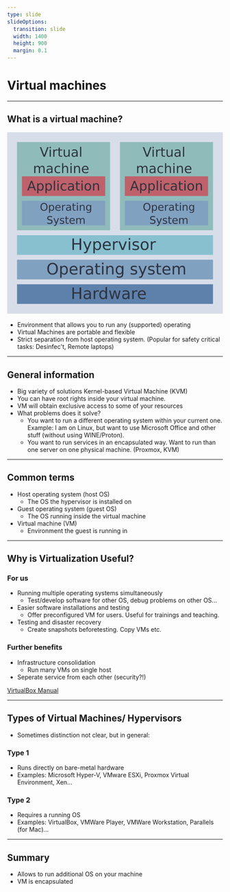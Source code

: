 ```yaml
---
type: slide
slideOptions:
  transition: slide
  width: 1400
  height: 900
  margin: 0.1
---
```


<style>
  .reveal strong {
  font-weight: bold;
    color: orange;
  }
  .reveal p {
    text-align: left;
  }
  .reveal section h1 {
    color: orange;
  }
  .reveal section h2 {
    color: orange;
  }
</style>

# Virtual machines

---

## What is a virtual machine?

![A sketch of virtual machines](figs/virtualmachine-sketch.png)

- Environment that allows you to run any (supported) operating
- Virtual Machines are portable and flexible
- Strict separation from host operating system. (Popular for safety critical tasks: Desinfec't, Remote laptops)

---

## General information

- Big variety of solutions Kernel-based Virtual Machine (KVM)
- You can have root rights inside your virtual machine.
- VM will obtain exclusive access to some of your resources
- What problems does it solve?
    - You want to run a different operating system within your current one. Example: I am on Linux, but want to use Microsoft Office and other stuff (without using WINE/Proton).
    - You want to run services in an encapsulated way. Want to run than one server on one physical machine. (Proxmox, KVM)

---

## Common terms

- Host operating system (host OS)
    - The OS the hypervisor is installed on
- Guest operating system (guest OS)
    - The OS running inside the virtual machine
- Virtual machine (VM)
    - Environment the guest is running in

---

## Why is Virtualization Useful?

### For us

- Running multiple operating systems simultaneously
    - Test/develop software for other OS, debug problems on other OS...
- Easier software installations and testing
    - Offer preconfigured VM for users. Useful for trainings and teaching.
- Testing and disaster recovery
    - Create snapshots beforetesting. Copy VMs etc.

### Further benefits

- Infrastructure consolidation
    - Run many VMs on single host
- Seperate service from each other (security?!)

[VirtualBox Manual](https://www.virtualbox.org/manual/ch01.html)

---

## Types of Virtual Machines/ Hypervisors

- Sometimes distinction not clear, but in general:

### Type 1

- Runs directly on bare-metal hardware
- Examples: Microsoft Hyper-V, VMware ESXi, Proxmox Virtual Environment, Xen...

### Type 2

- Requires a running OS
- Examples: VirtualBox, VMWare Player, VMWare Workstation, Parallels (for Mac)...

---

## Summary

- Allows to run additional OS on your machine
- VM is encapsulated
